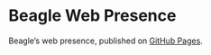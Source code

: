 # Beagle Web Presence

Beagle’s web presence, published on [GitHub Pages](https://jGleitz.github.io/Beagle/branches/formatter-off).